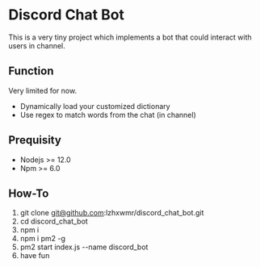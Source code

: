 # Discord Chat Bot
This is a very tiny project which implements a bot that could interact with users in channel.

## Function
Very limited for now.
* Dynamically load your customized dictionary
* Use regex to match words from the chat (in channel)

## Prequisity
* Nodejs >= 12.0
* Npm >= 6.0

## How-To
1. git clone git@github.com:lzhxwmr/discord_chat_bot.git
2. cd discord_chat_bot
3. npm i
4. npm i pm2 -g
5. pm2 start index.js --name discord_bot
6. have fun
